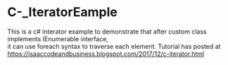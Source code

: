 # C-_IteratorEample

This is a c# interator example to demonstrate that after custom class implements IEnumerable interface,  
it can use foreach syntax to traverse each element. 
Tutorial has posted at https://isaaccodeandbusiness.blogspot.com/2017/12/c-iterator.html
